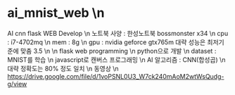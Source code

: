 # ai_mnist_web \n 
AI cnn  flask WEB Develop  \n
노트북 사양 : 한성노트북 bossmonster x34 \n
cpu : i7-4702mq \n
mem : 8g \n
gpu : nvidia geforce gtx765m 대략 성능은 최저기준에 맞춤 3.5 \n
\n
flask web  programming \n 
python으로 개발 \n
dataset : MNIST를 학습 \n
javascript로 캔버스 프로그래밍 \n
AI 알고리즘 : CNN(합성곱) \n
대략 정확도는 80% 정도 일치 \n
동영상 \n
https://drive.google.com/file/d/1voPSNL0U3_W7ck240mAoM2wtWsQudg-g/view
